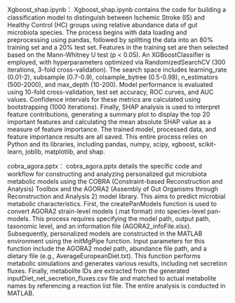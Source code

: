Xgboost_shap.ipynb：
Xgboost_shap.ipynb contains the code for building a classification model to distinguish between Ischemic Stroke (IS) and Healthy Control (HC) groups using relative abundance data of gut microbiota species.
The process begins with data loading and preprocessing using pandas, followed by splitting the data into an 80% training set and a 20% test set. Features in the training set are then selected based on the Mann-Whitney U test (p < 0.05). An XGBoostClassifier is employed, with hyperparameters optimized via RandomizedSearchCV (300 iterations, 3-fold cross-validation). The search space includes learning_rate (0.01-2), subsample (0.7-0.9), colsample_bytree (0.5-0.98), n_estimators (500-2000), and max_depth (10-200).
Model performance is evaluated using 10-fold cross-validation, test set accuracy, ROC curves, and AUC values. Confidence intervals for these metrics are calculated using bootstrapping (1000 iterations). Finally, SHAP analysis is used to interpret feature contributions, generating a summary plot to display the top 20 important features and calculating the mean absolute SHAP value as a measure of feature importance. The trained model, processed data, and feature importance results are all saved. This entire process relies on Python and its libraries, including pandas, numpy, scipy, xgboost, scikit-learn, joblib, matplotlib, and shap.


cobra_agora.pptx：
cobra_agora.pptx details the specific code and workflow for constructing and analyzing personalized gut microbiota metabolic models using the COBRA (Constraint-based Reconstruction and Analysis) Toolbox and the AGORA2 (Assembly of Gut Organisms through Reconstruction and Analysis 2) model library. This aims to predict microbial metabolic characteristics.
First, the createPanModels function is used to convert AGORA2 strain-level models (.mat format) into species-level pan-models. This process requires specifying the model path, output path, taxonomic level, and an information file (AGORA2_infoFile.xlsx). Subsequently, personalized models are constructed in the MATLAB environment using the initMgPipe function. Input parameters for this function include the AGORA2 model path, abundance file path, and a dietary file (e.g., AverageEuropeanDiet.txt). This function performs metabolic simulations and generates various results, including net secretion fluxes. Finally, metabolite IDs are extracted from the generated inputDiet_net_secretion_fluxes.csv file and matched to actual metabolite names by referencing a reaction list file. The entire analysis is conducted in MATLAB.

